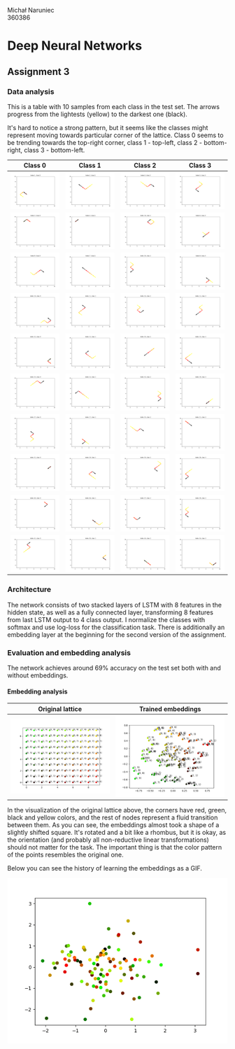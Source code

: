 Michał Naruniec\
360386

# Deep Neural Networks
## Assignment 3

### Data analysis

This is a table with 10 samples from each class in the test set.
The arrows progress from the lightests (yellow) to the darkest one (black).

It's hard to notice a strong pattern, but it seems like the classes might represent moving towards particular corner of the lattice.
Class 0 seems to be trending towards the top-right corner, class 1 - top-left, class 2 - bottom-right, class 3 - bottom-left.

| Class 0 | Class 1 | Class 2 | Class 3 |
|:---:|:---:|:---:|:---:|
| ![](img/class_0/1.png) | ![](img/class_1/2.png) | ![](img/class_2/0.png) | ![](img/class_3/5.png) |
| ![](img/class_0/3.png) | ![](img/class_1/4.png) | ![](img/class_2/16.png) | ![](img/class_3/6.png) |
| ![](img/class_0/9.png) | ![](img/class_1/7.png) | ![](img/class_2/20.png) | ![](img/class_3/8.png) |
| ![](img/class_0/10.png) | ![](img/class_1/11.png) | ![](img/class_2/24.png) | ![](img/class_3/12.png) |
| ![](img/class_0/22.png) | ![](img/class_1/13.png) | ![](img/class_2/25.png) | ![](img/class_3/15.png) |
| ![](img/class_0/23.png) | ![](img/class_1/14.png) | ![](img/class_2/32.png) | ![](img/class_3/19.png) |
| ![](img/class_0/27.png) | ![](img/class_1/17.png) | ![](img/class_2/33.png) | ![](img/class_3/21.png) |
| ![](img/class_0/31.png) | ![](img/class_1/18.png) | ![](img/class_2/35.png) | ![](img/class_3/28.png) |
| ![](img/class_0/40.png) | ![](img/class_1/26.png) | ![](img/class_2/37.png) | ![](img/class_3/29.png) |
| ![](img/class_0/41.png) | ![](img/class_1/30.png) | ![](img/class_2/44.png) | ![](img/class_3/34.png) |


### Architecture

The network consists of two stacked layers of LSTM with 8 features in the hidden state, as well as a fully connected layer, transforming 8 features from last LSTM output to 4 class output.
I normalize the classes with softmax and use log-loss for the classification task.
There is additionally an embedding layer at the beginning for the second version of the assignment.

### Evaluation and embedding analysis

The network achieves around 69% accuracy on the test set both with and without embeddings.


#### Embedding analysis

| Original lattice | Trained embeddings|
|:---:|:---:|
| ![](img/final_embedding/ground_truth.png) | ![](img/final_embedding/embed_Snap_a6920_28_05_2020_17_54.png) |

In the visualization of the original lattice above, the corners have red, green, black and yellow colors, and the rest of nodes represent a fluid transition between them.
As you can see, the embeddings almost took a shape of a slightly shifted square. It's rotated and a bit like a rhombus, but it is okay, as the orientation (and probably all non-reductive linear transformations) should not matter for the task.
The important thing is that the color pattern of the points resembles the original one.

Below you can see the history of learning the embeddings as a GIF.

![](img/embedding_history/progress.gif)